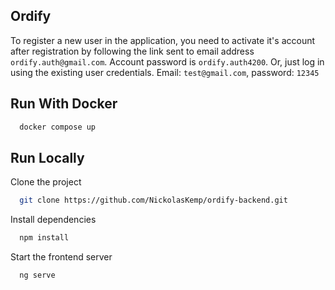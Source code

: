 ## Ordify
  To register a new user in the application, you need to activate it's account after registration by following the link sent to email address `ordify.auth@gmail.com`. Account password is `ordify.auth4200`. Or, just log in using the existing user credentials. Email: `test@gmail.com`, password: `12345`

## Run With Docker

```bash
  docker compose up
```

## Run Locally

Clone the project

```bash
  git clone https://github.com/NickolasKemp/ordify-backend.git
```

Install dependencies

```bash
  npm install
```

Start the frontend server
```bash
  ng serve
```
